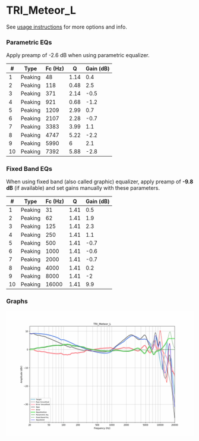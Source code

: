 # TRI_Meteor_L
See [usage instructions](https://github.com/jaakkopasanen/AutoEq#usage) for more options and info.

### Parametric EQs
Apply preamp of -2.6 dB when using parametric equalizer.

|   # | Type    |   Fc (Hz) |    Q |   Gain (dB) |
|-----|---------|-----------|------|-------------|
|   1 | Peaking |        48 | 1.14 |         0.4 |
|   2 | Peaking |       118 | 0.48 |         2.5 |
|   3 | Peaking |       371 | 2.14 |        -0.5 |
|   4 | Peaking |       921 | 0.68 |        -1.2 |
|   5 | Peaking |      1209 | 2.99 |         0.7 |
|   6 | Peaking |      2107 | 2.28 |        -0.7 |
|   7 | Peaking |      3383 | 3.99 |         1.1 |
|   8 | Peaking |      4747 | 5.22 |        -2.2 |
|   9 | Peaking |      5990 | 6    |         2.1 |
|  10 | Peaking |      7392 | 5.88 |        -2.8 |

### Fixed Band EQs
When using fixed band (also called graphic) equalizer, apply preamp of **-9.8 dB** (if available) and set gains manually with these parameters.

|   # | Type    |   Fc (Hz) |    Q |   Gain (dB) |
|-----|---------|-----------|------|-------------|
|   1 | Peaking |        31 | 1.41 |         0.5 |
|   2 | Peaking |        62 | 1.41 |         1.9 |
|   3 | Peaking |       125 | 1.41 |         2.3 |
|   4 | Peaking |       250 | 1.41 |         1.1 |
|   5 | Peaking |       500 | 1.41 |        -0.7 |
|   6 | Peaking |      1000 | 1.41 |        -0.6 |
|   7 | Peaking |      2000 | 1.41 |        -0.7 |
|   8 | Peaking |      4000 | 1.41 |         0.2 |
|   9 | Peaking |      8000 | 1.41 |        -2   |
|  10 | Peaking |     16000 | 1.41 |         9.9 |

### Graphs
![](./TRI_Meteor_L.png)
